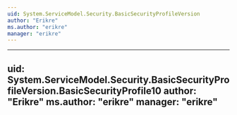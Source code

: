 ```yaml
---
uid: System.ServiceModel.Security.BasicSecurityProfileVersion
author: "Erikre"
ms.author: "erikre"
manager: "erikre"
---
```


---
uid: System.ServiceModel.Security.BasicSecurityProfileVersion.BasicSecurityProfile10
author: "Erikre"
ms.author: "erikre"
manager: "erikre"
---
